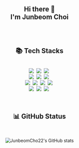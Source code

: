 <h2 align="center"> Hi there 👋<br/>I'm Junbeom Choi</h2>

<br/>
<br/>

<!--
**JunbeomCho22/JunbeomCho22** is a ✨ _special_ ✨ repository because its `README.md` (this file) appears on your GitHub profile.

Here are some ideas to get you started:

- 🔭 I’m currently working on ...
- 🌱 I’m currently learning ...
- 👯 I’m looking to collaborate on ...
- 🤔 I’m looking for help with ...
- 💬 Ask me about ...
- 📫 How to reach me: ...
- 😄 Pronouns: ...
- ⚡ Fun fact: ...
-->

<h2 align="center"> 📚 Tech Stacks </h2>
<br/>

<div align="center">
<img src="https://img.shields.io/badge/python-3776AB?style=for-the-badge&logo=python&logoColor=white">&nbsp
<img src="https://img.shields.io/badge/flask-000000?style=for-the-badge&logo=flask&logoColor=white">&nbsp
<img src="https://img.shields.io/badge/MSSQL-CC2927?style=for-the-badge&logo=microsoftsqlserver&logoColor=white">&nbsp
</div>

<div align="center">
<img src="https://img.shields.io/badge/azure-0078D4?style=for-the-badge&logo=microsoftazure&logoColor=white">&nbsp
<img src="https://img.shields.io/badge/appservice-0078D4?style=for-the-badge&logo=microsoftazure&logoColor=white">&nbsp
<img src="https://img.shields.io/badge/azurefunctions-0062AD?style=for-the-badge&logo=azurefunctions&logoColor=white">&nbsp
</div>

<div align="center">
<img src="https://img.shields.io/badge/dynamics365-0B53CE?style=for-the-badge&logo=dynamics365&logoColor=white">&nbsp
<img src="https://img.shields.io/badge/powerapps-742774?style=for-the-badge&logo=powerapps&logoColor=white">&nbsp
<img src="https://img.shields.io/badge/automate-0066FF?style=for-the-badge&logo=powerautomate&logoColor=white">&nbsp
<img src="https://img.shields.io/badge/dataverse-088142?style=for-the-badge&logo=dataverse&logoColor=white">&nbsp
</div>

<div align="center">
<img src="https://img.shields.io/badge/teams-6264A7?style=for-the-badge&logo=microsoftteams&logoColor=white">&nbsp
<img src="https://img.shields.io/badge/github-181717?style=for-the-badge&logo=github&logoColor=white">&nbsp
<img src="https://img.shields.io/badge/git-F05032?style=for-the-badge&logo=git&logoColor=white">&nbsp
</div>

<br/>
<br/>

<h2 align="center"> 📊 GitHub Status </h2>

<br/>

<div align="center">

![JunbeomCho22's GitHub stats](https://github-readme-stats.vercel.app/api?username=Junbeomcho22&show_icons=true&theme=tokyonight)

</div>

